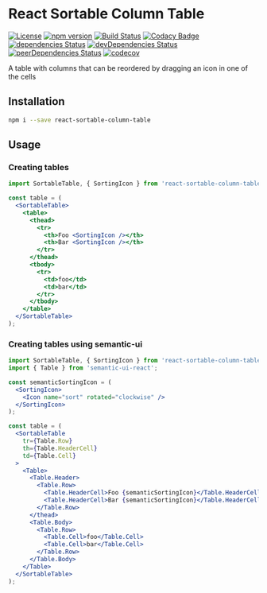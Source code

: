 # React Sortable Column Table

[![License](https://img.shields.io/badge/License-Apache%202.0-blue.svg)](https://opensource.org/licenses/Apache-2.0)
[![npm version](https://badge.fury.io/js/react-sortable-column-table.svg)](https://badge.fury.io/js/react-sortable-column-table)
[![Build Status](https://travis-ci.org/pikselpalette/react-sortable-column-table.svg?branch=master)](https://travis-ci.org/pikselpalette/react-sortable-column-table)
[![Codacy Badge](https://api.codacy.com/project/badge/Grade/0d0369063ad0495f8f4a1bb44ee74921)](https://www.codacy.com/app/samboylett/react-sortable-column-table?utm_source=github.com&amp;utm_medium=referral&amp;utm_content=pikselpalette/react-sortable-column-table&amp;utm_campaign=Badge_Grade)
[![dependencies Status](https://david-dm.org/pikselpalette/react-sortable-column-table/status.svg)](https://david-dm.org/pikselpalette/react-sortable-column-table)
[![devDependencies Status](https://david-dm.org/pikselpalette/react-sortable-column-table/dev-status.svg)](https://david-dm.org/pikselpalette/react-sortable-column-table?type=dev)
[![peerDependencies Status](https://david-dm.org/pikselpalette/react-sortable-column-table/peer-status.svg)](https://david-dm.org/pikselpalette/react-sortable-column-table?type=peer)
[![codecov](https://codecov.io/gh/pikselpalette/react-sortable-column-table/branch/master/graph/badge.svg)](https://codecov.io/gh/pikselpalette/react-sortable-column-table)

A table with columns that can be reordered by dragging an icon in one of the cells

## Installation

```sh
npm i --save react-sortable-column-table
```

## Usage

### Creating tables

```jsx
import SortableTable, { SortingIcon } from 'react-sortable-column-table';

const table = (
  <SortableTable>
    <table>
      <thead>
        <tr>
          <th>Foo <SortingIcon /></th>
          <th>Bar <SortingIcon /></th>
        </tr>
      </thead>
      <tbody>
        <tr>
          <td>foo</td>
          <td>bar</td>
        </tr>
      </tbody>
    </table>
  </SortableTable>
);
```

### Creating tables using semantic-ui

```jsx
import SortableTable, { SortingIcon } from 'react-sortable-column-table';
import { Table } from 'semantic-ui-react';

const semanticSortingIcon = (
  <SortingIcon>
    <Icon name="sort" rotated="clockwise" />
  </SortingIcon>
);

const table = (
  <SortableTable
    tr={Table.Row}
    th={Table.HeaderCell}
    td={Table.Cell}
  >
    <Table>
      <Table.Header>
        <Table.Row>
          <Table.HeaderCell>Foo {semanticSortingIcon}</Table.HeaderCell>
          <Table.HeaderCell>Bar {semanticSortingIcon}</Table.HeaderCell>
        </Table.Row>
      </thead>
      <Table.Body>
        <Table.Row>
          <Table.Cell>foo</Table.Cell>
          <Table.Cell>bar</Table.Cell>
        </Table.Row>
      </Table.Body>
    </Table>
  </SortableTable>
);
```
